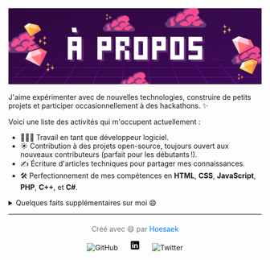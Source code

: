 <img src="https://raw.githubusercontent.com/hoesaek/hoesaek/main/about.png" alt="Image principale">

J'aime expérimenter avec de nouvelles technologies, construire de petits projets et participer occasionnellement à des hackathons. ✨

Voici une liste des activités qui m'occupent actuellement :

- 👩🏻‍💻 Travail en tant que développeur logiciel.
- ☀️ Contribution à des projets open-source, toujours ouvert aux nouveaux contributeurs (parfait pour les débutants !).
- ✍️ Écriture d'articles techniques pour partager mes connaissances.
- 🛠 Perfectionnement de mes compétences en **HTML**, **CSS**, **JavaScript**, **PHP**, **C++**, et **C#**.

<details>
  <summary>Quelques faits supplémentaires sur moi 😄</summary>
  <br>
  <p><i>Hey Siri, joue "Keseriya!" de Arijit singh 🎶</i><p>

  - J'aime beaucoup l'escalade.
  - Ma playlist préférée quand je code : la reduction de bruit de mon casque. ⭐️
  - Je sur-kiff les webtoons de tous genres  
  

  ![Top Langs](https://github-readme-stats.vercel.app/api/top-langs/?username=hoesaek&langs_count=8&theme=nord)
  ![Mes statistiques GitHub](https://github-readme-stats.vercel.app/api?username=hoesaek&show_icons=true&theme=nord)
  <br><br>
</details>

<hr>
<footer style="text-align: center; margin-top: 20px;">
  <p style="font-size: 14px; color: #6c757d;">
    Créé avec 😄 par <a href="https://raw.githubusercontent.com/hoesaek" style="color: #007BFF; text-decoration: none;">Hoesaek</a>
  </p>
  <div>
    <a href="#" style="margin: 0 10px; text-decoration: none;">
      <img src="https://raw.githubusercontent.com/simple-icons/simple-icons/develop/icons/github.svg" alt="GitHub" width="20">
    </a>
    <a href="#" style="margin: 0 10px; text-decoration: none;">
      <img src="https://raw.githubusercontent.com/simple-icons/simple-icons/develop/icons/linkedin.svg" alt="LinkedIn" width="20">
    </a>
    <a href="#" style="margin: 0 10px; text-decoration: none;">
      <img src="https://raw.githubusercontent.com/simple-icons/simple-icons/develop/icons/twitter.svg" alt="Twitter" width="20">
    </a>
  </div>
</footer>


